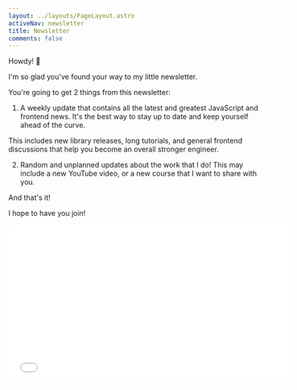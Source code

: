 ```yaml
---
layout: ../layouts/PageLayout.astro
activeNav: newsletter
title: Newsletter
comments: false
---
```


Howdy! 👋

I'm so glad you've found your way to my little newsletter.

You're going to get 2 things from this newsletter:

1. A weekly update that contains all the latest and greatest JavaScript and frontend news. It's the best way to stay up to date and keep yourself ahead of the curve.

This includes new library releases, long tutorials, and general frontend discussions that help you become an overall stronger engineer.

2. Random and unplanned updates about the work that I do! This may include a new YouTube video, or a new course that I want to share with you.

And that's it!

I hope to have you join!

<iframe src="//www.youtube.com/embed/eMU-7yB8-8M" width="560" height="315" frameborder="0" allowfullscreen="allowfullscreen"></iframe>
